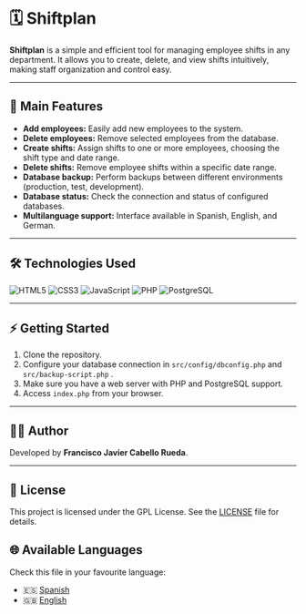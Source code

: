 # 🗓️ Shiftplan

**Shiftplan** is a simple and efficient tool for managing employee shifts in any department. It allows you to create, delete, and view shifts intuitively, making staff organization and control easy.

---

## 🎯 Main Features

- **Add employees:** Easily add new employees to the system.
- **Delete employees:** Remove selected employees from the database.
- **Create shifts:** Assign shifts to one or more employees, choosing the shift type and date range.
- **Delete shifts:** Remove employee shifts within a specific date range.
- **Database backup:** Perform backups between different environments (production, test, development).
- **Database status:** Check the connection and status of configured databases.
- **Multilanguage support:** Interface available in Spanish, English, and German.

---

## 🛠️ Technologies Used

![HTML5](https://img.shields.io/badge/HTML5-E34F26?style=for-the-badge&logo=html5&logoColor=white)
![CSS3](https://img.shields.io/badge/CSS3-1572B6?style=for-the-badge&logo=css3&logoColor=white)
![JavaScript](https://img.shields.io/badge/JavaScript-F7DF1E?style=for-the-badge&logo=javascript&logoColor=black)
![PHP](https://img.shields.io/badge/PHP-777BB4?style=for-the-badge&logo=php&logoColor=white)
![PostgreSQL](https://img.shields.io/badge/PostgreSQL-4169E1?logo=postgresql&logoColor=white&style=for-the-badge)

---

## ⚡ Getting Started

1. Clone the repository.
2. Configure your database connection in `src/config/dbconfig.php` and `src/backup-script.php` .
3. Make sure you have a web server with PHP and PostgreSQL support.
4. Access `index.php` from your browser.

---

## 👨‍💻 Author

Developed by **Francisco Javier Cabello Rueda**.

---

## 📄 License

This project is licensed under the GPL License. See the [LICENSE](LICENSE) file for details.

## 🌐 Available Languages

Check this file in your favourite language:

- 🇪🇸 [Spanish](README.es.md)
- 🇬🇧 [English](README.md)
